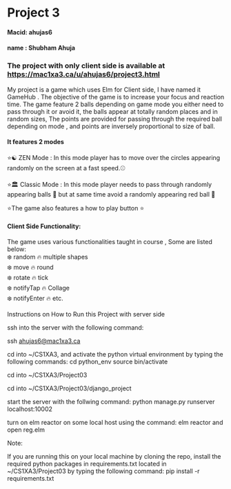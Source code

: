 # Project 3
#### Macid: ahujas6
#### name : Shubham Ahuja

### The project with only client side is available at https://mac1xa3.ca/u/ahujas6/project3.html

My project is a game which uses Elm for Client side, I have named it GameHub .
The objective of the game is to increase your focus and reaction time. The game feature 2 balls depending on game mode you either need to pass through it or avoid it, the balls appear at totally random places and in random sizes,
The points are provided for passing through the required ball depending on mode , and points are inversely proportional to size of ball.
#### It features 2 modes 

:star::yin_yang: ZEN Mode : In this mode player has to move over the circles appearing randomly on the screen at a fast speed.:baseball:

:star::classical_building: Classic Mode : In this mode player needs to pass through randomly appearing balls :8ball: but at same time avoid a randomly appearing red ball :red_circle: 

:star:The game also features a how to play button :star:

#### Client Side Functionality:
The game uses various functionalities taught in  course , Some are listed below: <br>
:snowflake:  random                :fire: multiple shapes<br>
:snowflake:  move                  :fire: round <br>
:snowflake:  rotate                    :fire: tick <br>
:snowflake:  notifyTap                  :fire: Collage <br>
:snowflake:  notifyEnter                :fire: etc.<br>

Instructions on How to Run this Project with server side

ssh into the server with the following command:

ssh ahujas6@mac1xa3.ca

cd into ~/CS1XA3, and activate the python virtual environment by typing the following commands:
cd python_env
source bin/activate

cd into ~/CS1XA3/Project03

cd into ~/CS1XA3/Project03/django_project

start the server with the follwing command:
python manage.py runserver localhost:10002

turn on elm reactor on some local host using the command:
 elm reactor 
 and open reg.elm
 
Note:

If you are running this on your local machine by cloning the repo, install the required python packages in requirements.txt located in ~/CS1XA3/Project03 by typing the following command:
pip install -r requirements.txt
